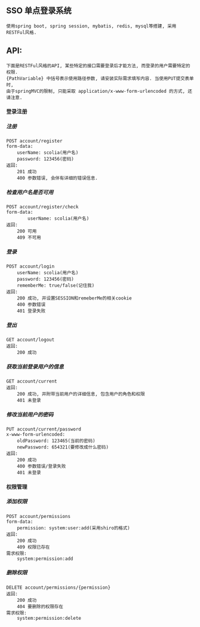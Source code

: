 ## SSO 单点登录系统

    使用spring boot, spring session, mybatis, redis, mysql等搭建, 采用RESTFul风格.

## API:

    下面是RESTFul风格的API, 某些特定的接口需要登录后才能方法, 而登录的用户需要特定的权限.
    {PathVariable} 中括号表示使用路径参数, 请安装实际需求填写内容. 当使用PUT提交表单时, 
    由于springMVC的限制, 只能采取 application/x-www-form-urlencoded 的方式, 还请注意.

#### 登录注册

##### 注册
    POST account/register
    form-data:
        userName: scolia(用户名)
        password: 123456(密码)
    返回:
        201 成功
        400 参数错误, 会伴有详细的错误信息.
        
##### 检查用户名是否可用
    POST account/register/check
    form-data:
            userName: scolia(用户名)
    返回:
        200 可用
        409 不可用

##### 登录
    POST account/login
        userName: scolia(用户名)
        password: 123456(密码)
        rememberMe: true/false(记住我)
    返回:
        200 成功, 并设置SESSION和remeberMe的相关cookie
        400 参数错误
        401 登录失败
        
##### 登出
    GET account/logout
    返回:
        200 成功
        
##### 获取当前登录用户的信息
    GET account/current
    返回:
        200 成功, 并附带当前用户的详细信息, 包含用户的角色和权限
        401 未登录

##### 修改当前用户的密码
    PUT account/current/password
    x-www-form-urlencoded:
        oldPassword: 123465(当前的密码)
        newPassword: 654321(要修改成什么密码)
    返回:
        200 成功
        400 参数错误/登录失败
        401 未登录
                
#### 权限管理

##### 添加权限
    POST account/permissions
    form-data: 
        permission: system:user:add(采用shiro的格式)
    返回:
        200 成功
        409 权限已存在
    需求权限:
        system:permission:add
    
#####  删除权限
    DELETE account/permissions/{permission}
    返回:
        200 成功
        404 要删除的权限存在
    需求权限:
        system:permission:delete